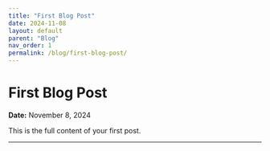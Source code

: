 ```yaml
---
title: "First Blog Post"
date: 2024-11-08
layout: default
parent: "Blog"
nav_order: 1
permalink: /blog/first-blog-post/
---
```



# First Blog Post
**Date:** November 8, 2024

This is the full content of your first post.

---

<!-- Utterances comments section -->
<script src="https://utteranc.es/client.js"
    repo="jtpmath/jtpmath.github.io"
    issue-term="pathname"
    theme="github-light"
    crossorigin="anonymous"
    async>
</script>
